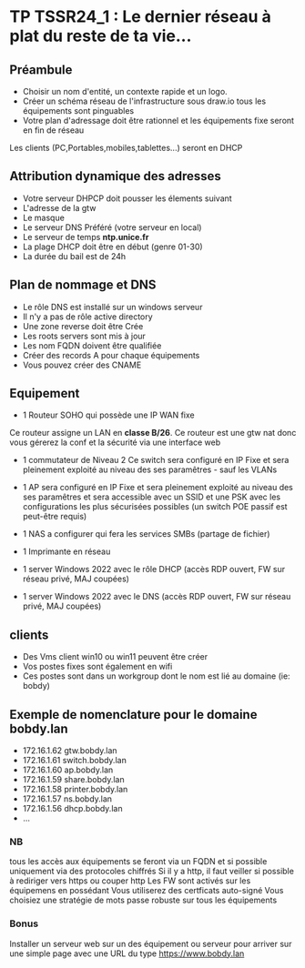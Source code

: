 # TP TSSR24_1 : Le dernier réseau à plat du reste de ta vie...

## Préambule
- Choisir un nom d'entité, un contexte rapide et un logo.
- Créer un schéma réseau de l'infrastructure sous draw.io
tous les équipements sont pinguables
- Votre plan d'adressage doit être rationnel et les équipements fixe seront en fin de réseau

Les clients (PC,Portables,mobiles,tablettes...) seront en DHCP

## Attribution dynamique des adresses
- Votre serveur DHPCP doit pousser les élements suivant
- L'adresse de la gtw
- Le masque
- Le serveur DNS Préféré (votre serveur en local)
- Le serveur de temps **ntp.unice.fr**
- La plage DHCP doit être en début (genre 01-30)
- La durée du bail est de 24h



## Plan de nommage et DNS
- Le rôle DNS est installé sur un windows serveur
- Il  n'y a pas de rôle active directory
- Une zone reverse doit être Crée
- Les roots servers sont mis à jour
- Les nom FQDN doivent être qualifiée
- Créer des records A pour chaque équipements
- Vous pouvez créer des CNAME

## Equipement
- 1 Routeur SOHO qui possède une IP WAN fixe

Ce routeur assigne un LAN en **classe B/26**.
Ce routeur est une gtw nat donc vous gérerez la conf et la sécurité via une interface web

- 1 commutateur de Niveau 2 
Ce switch sera configuré en IP Fixe et sera pleinement exploité au niveau des ses paramêtres - sauf les VLANs

- 1 AP sera configuré en IP Fixe et sera pleinement exploité au niveau des ses paramêtres et sera accessible avec un SSID et une PSK avec les configurations les plus sécurisées possibles
(un switch POE passif est peut-être requis)

- 1 NAS a configurer qui fera les services SMBs (partage de fichier)

- 1 Imprimante en réseau

- 1 server Windows 2022 avec le rôle DHCP (accès RDP ouvert, FW sur réseau privé, MAJ coupées)

- 1 server Windows 2022 avec le DNS (accès RDP ouvert, FW sur réseau privé, MAJ coupées)

## clients
- Des Vms client win10 ou win11 peuvent être créer
- Vos postes fixes sont également en wifi
- Ces postes sont dans un workgroup dont le nom est lié au domaine (ie: bobdy)

## Exemple de nomenclature pour le domaine bobdy.lan

- 172.16.1.62 gtw.bobdy.lan
- 172.16.1.61 switch.bobdy.lan
- 172.16.1.60 ap.bobdy.lan
- 172.16.1.59 share.bobdy.lan
- 172.16.1.58 printer.bobdy.lan
- 172.16.1.57 ns.bobdy.lan
- 172.16.1.56 dhcp.bobdy.lan
- ...

### NB
tous les accès aux équipements se feront via un FQDN et si possible uniquement via des protocoles chiffrés
Si il y a http, il faut veiller si possible à rediriger vers https ou couper http
Les FW sont activés sur les équipemens en possédant
Vous utiliserez des certficats auto-signé 
Vous choisiez une stratégie de mots passe robuste sur tous les équipements

### Bonus

Installer un serveur web sur un des équipement ou serveur pour arriver sur une simple page avec une URL du type https://www.bobdy.lan
